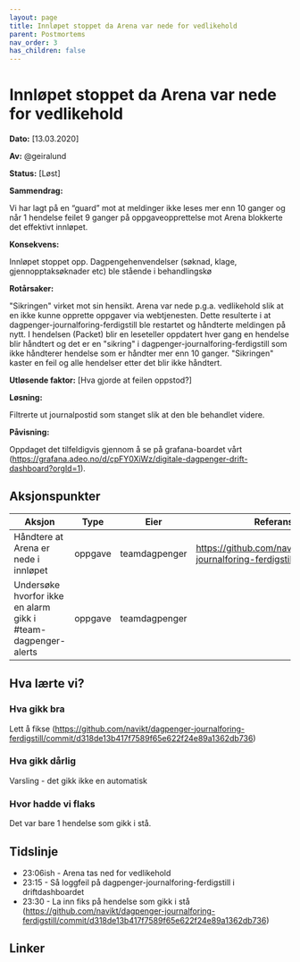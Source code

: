 ```yaml
---
layout: page
title: Innløpet stoppet da Arena var nede for vedlikehold
parent: Postmortems
nav_order: 3
has_children: false
---
```


# Innløpet stoppet da Arena var nede for vedlikehold

**Dato:** [13.03.2020]

**Av:** @geiralund

**Status:** [Løst]

**Sammendrag:** 

Vi har lagt på en “guard” mot at meldinger ikke leses mer enn 10 ganger og når 1 hendelse feilet 9 ganger på oppgaveopprettelse mot Arena blokkerte det effektivt innløpet. 

**Konsekvens:** 

Innløpet stoppet opp.  Dagpengehenvendelser (søknad, klage, gjennopptaksøknader etc) ble stående i behandlingskø

**Rotårsaker:** 

"Sikringen" virket mot sin hensikt. Arena var nede p.g.a. vedlikehold slik at en ikke kunne opprette oppgaver via webtjenesten. Dette resulterte i at dagpenger-journalforing-ferdigstill ble restartet og håndterte meldingen på nytt. 
I hendelsen (Packet) blir en leseteller oppdatert hver gang en hendelse blir håndtert og det er en "sikring" i dagpenger-journalforing-ferdigstill som ikke håndterer hendelse som er håndter mer enn 10 ganger. "Sikringen" kaster en feil og alle hendelser etter det blir ikke håndtert.  



**Utløsende faktor:** [Hva gjorde at feilen oppstod?]

**Løsning:** 

Filtrerte ut journalpostid som stanget slik at den ble behandlet videre. 


**Påvisning:** 

Oppdaget det tilfeldigvis gjennom å se på grafana-boardet vårt (https://grafana.adeo.no/d/cpFY0XiWz/digitale-dagpenger-drift-dashboard?orgId=1).   

## Aksjonspunkter

| Aksjon | Type | Eier | Referanse |
| ------ | ---- | ---- | --- |
|  Håndtere at Arena er nede i innløpet |  oppgave |  teamdagpenger | https://github.com/navikt/dagpenger-journalforing-ferdigstill/issues/27 | 
|  Undersøke hvorfor ikke en alarm gikk i #team-dagpenger-alerts | oppgave | teamdagpenger  | | 
## Hva lærte vi?


### Hva gikk bra

Lett å fikse (https://github.com/navikt/dagpenger-journalforing-ferdigstill/commit/d318de13b417f7589f65e622f24e89a1362db736)

### Hva gikk dårlig

Varsling - det gikk ikke en automatisk 

### Hvor hadde vi flaks

Det var bare 1 hendelse som gikk i stå.


## Tidslinje

- 23:06ish - Arena tas ned for vedlikehold
- 23:15 - Så loggfeil på dagpenger-journalforing-ferdigstill i driftdashboardet 
- 23:30 - La inn fiks på hendelse som gikk i stå (https://github.com/navikt/dagpenger-journalforing-ferdigstill/commit/d318de13b417f7589f65e622f24e89a1362db736)

## Linker